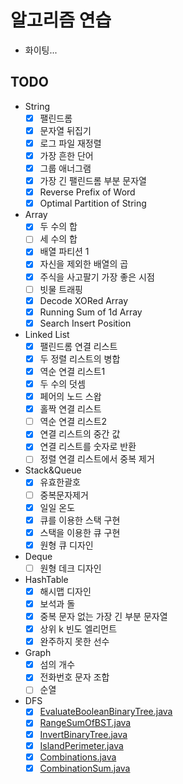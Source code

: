 # 알고리즘 연습
- 화이팅...

## TODO
- String
  - [X] 팰린드롬
  - [X] 문자열 뒤집기
  - [X] 로그 파일 재정렬
  - [X] 가장 흔한 단어
  - [X] 그룹 애너그램
  - [X] 가장 긴 팰린드롬  부분 문자열
  - [X] Reverse Prefix of Word
  - [X] Optimal Partition of String
- Array
  - [X] 두 수의 합
  - [ ] 세 수의 합
  - [X] 배열 파티션 1
  - [X] 자신을 제외한 배열의 곱
  - [X] 주식을 사고팔기 가장 좋은 시점
  - [ ] 빗물 트래핑
  - [X] Decode XORed Array
  - [X] Running Sum of 1d Array
  - [X] Search Insert Position
- Linked List
  - [X] 팰린드롬 연결 리스트
  - [X] 두 정렬 리스트의 병합
  - [X] 역순 연결 리스트1
  - [X] 두 수의 덧셈
  - [X] 페어의 노드 스왑
  - [X] 홀짝 연결 리스트
  - [ ] 역순 연결 리스트2
  - [X] 연결 리스트의 중간 값
  - [X] 연결 리스트를 숫자로 반환
  - [ ] 정렬 연결 리스트에서 중복 제거
- Stack&Queue
  - [X] 유효한괄호
  - [ ] 중복문자제거
  - [X] 일일 온도
  - [X] 큐를 이용한 스택 구현
  - [X] 스택을 이용한 큐 구현
  - [X] 원형 큐 디자인 
- Deque 
  - [ ] 원형 데크 디자인
- HashTable
  - [X] 해시맵 디자인
  - [X] 보석과 돌
  - [X] 중복 문자 없는 가장 긴 부분 문자열
  - [X] 상위 k 빈도 엘리먼트
  - [X] 완주하지 못한 선수
- Graph
  - [X] 섬의 개수
  - [X] 전화번호 문자 조합
  - [ ] 순열
- DFS
  - [X] [EvaluateBooleanBinaryTree.java](src%2Fdepth_first_search%2FEvaluateBooleanBinaryTree.java)
  - [X] [RangeSumOfBST.java](src%2Fdepth_first_search%2FRangeSumOfBST.java)
  - [X] [InvertBinaryTree.java](src%2Fdepth_first_search%2FInvertBinaryTree.java)
  - [X] [IslandPerimeter.java](src%2Fgraph%2FIslandPerimeter.java)
  - [X] [Combinations.java](src%2Fgraph%2FCombinations.java)
  - [X] [CombinationSum.java](src%2Fgraph%2FCombinationSum.java)
